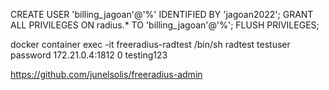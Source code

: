 <!-- create user database -->
CREATE USER 'billing_jagoan'@'%' IDENTIFIED BY 'jagoan2022'; GRANT ALL PRIVILEGES ON radius.* TO 'billing_jagoan'@'%'; FLUSH PRIVILEGES;

<!-- testing radtest -->
docker container exec -it freeradius-radtest /bin/sh
radtest testuser password 172.21.0.4:1812 0 testing123

<!-- resource from -->
https://github.com/junelsolis/freeradius-admin